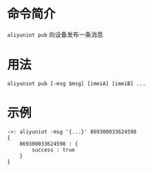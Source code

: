 命令简介
======= 

`aliyuniot pub` 向设备发布一条消息
    

用法
=======

```
aliyuniot pub [-msg $msg] [imeiA] [imeiB] ...
```

示例
======

```
->: aliyuniot -msg '{...}' 869300033624598
{
	869300033624598 : {
		success : true
	}
}
```